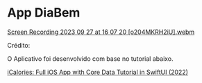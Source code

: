 # App DiaBem

[Screen Recording 2023 09 27 at 16 07 20 [o204MKRH2iU].webm](https://github.com/m-rcussilva/DiaBem/assets/35894743/01d4139f-e135-433d-8470-7507f5ad50f9)

Crédito:

O Aplicativo foi desenvolvido com base no tutorial abaixo.

[iCalories: Full iOS App with Core Data Tutorial in SwiftUI
(2022)](https://www.youtube.com/watch?v=O0FSDNOXCl0)
